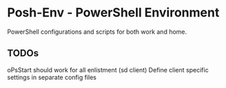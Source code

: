 # Posh-Env - PowerShell Environment

PowerShell configurations and scripts for both work and home.

## TODOs

oPsStart should work for all enlistment (sd client)
Define client specific settings in separate config files


